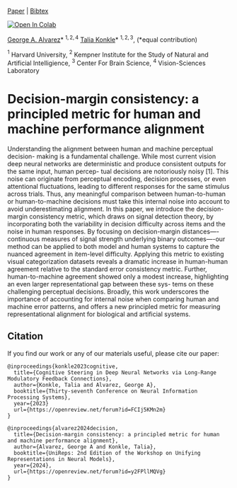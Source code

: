 
[Paper](https://openreview.net/forum?id=y2FPllMQVg) | [Bibtex](#bibtex)

[![Open In Colab](https://colab.research.google.com/assets/colab-badge.svg)](https://colab.research.google.com/drive/1rbb2xDQCmvWB-2UMNV7H8BNaQ5P9aScJ?usp=sharing)

[George A. Alvarez](https://visionlab.harvard.edu/george/)\* $^{1,2,4}$ [Talia Konkle](https://konklab.fas.harvard.edu/)\* $^{1,2,3}$, 
(*equal contribution)

$^1$ Harvard University, $^2$ Kempner Institute for the Study of Natural and Artificial Intelligience, $^3$ Center For Brain Science, $^4$ Vision-Sciences Laboratory
<br>

# Decision-margin consistency: a principled metric for human and machine performance alignment

Understanding the alignment between human and machine perceptual decision- making is a fundamental challenge. While most current vision deep neural networks are deterministic and produce consistent outputs for the same input, human percep- tual decisions are notoriously noisy [1]. This noise can originate from perceptual encoding, decision processes, or even attentional fluctuations, leading to different responses for the same stimulus across trials. Thus, any meaningful comparison between human-to-human or human-to-machine decisions must take this internal noise into account to avoid underestimating alignment. In this paper, we introduce the decision-margin consistency metric, which draws on signal detection theory, by incorporating both the variability in decision difficulty across items and the noise in human responses. By focusing on decision-margin distances—-continuous measures of signal strength underlying binary outcomes—-our method can be applied to both model and human systems to capture the nuanced agreement in item-level difficulty. Applying this metric to existing visual categorization datasets reveals a dramatic increase in human-human agreement relative to the standard error consistency metric. Further, human-to-machine agreement showed only a modest increase, highlighting an even larger representational gap between these sys- tems on these challenging perceptual decisions. Broadly, this work underscores the importance of accounting for internal noise when comparing human and machine error patterns, and offers a new principled metric for measuring representational alignment for biological and artificial systems.

<a name="bibtex"></a>
## Citation

If you find our work or any of our materials useful, please cite our paper:
```
@inproceedings{konkle2023cognitive,
  title={Cognitive Steering in Deep Neural Networks via Long-Range Modulatory Feedback Connections},
  author={Konkle, Talia and Alvarez, George A},
  booktitle={Thirty-seventh Conference on Neural Information Processing Systems},
  year={2023}
  url={https://openreview.net/forum?id=FCIj5KMn2m}
}

@inproceedings{alvarez2024decision,
  title={Decision-margin consistency: a principled metric for human and machine performance alignment},
  author={Alvarez, George A and Konkle, Talia},
  booktitle={UniReps: 2nd Edition of the Workshop on Unifying Representations in Neural Models},
  year={2024},
  url={https://openreview.net/forum?id=y2FPllMQVg}
}

```

